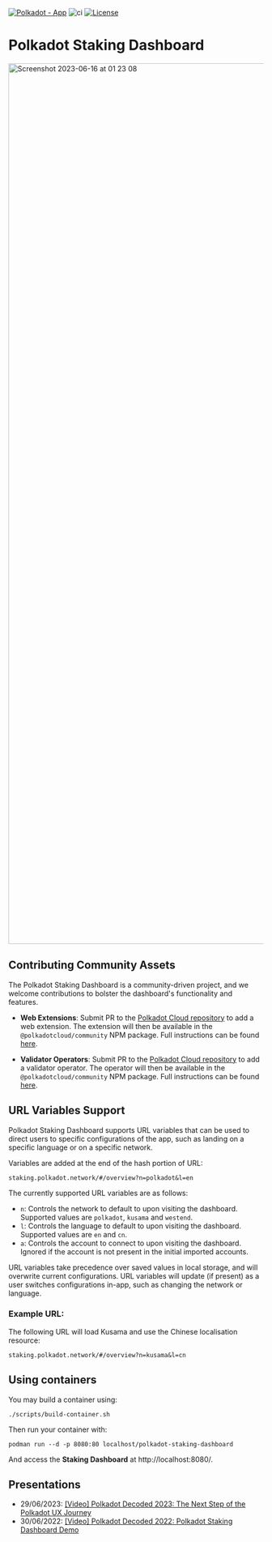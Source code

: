 [![Polkadot - App](https://img.shields.io/badge/Polkadot-App-E6007A?logo=polkadot&logoColor=E6007A)](https://staking.polkadot.network) ![ci](https://github.com/paritytech/polkadot-staking-dashboard/actions/workflows/ci.yml/badge.svg) [![License](https://img.shields.io/badge/License-Apache_2.0-blue.svg)](https://opensource.org/licenses/Apache-2.0)

# Polkadot Staking Dashboard

<img width="1739" alt="Screenshot 2023-06-16 at 01 23 08" src="https://github.com/paritytech/polkadot-staking-dashboard/assets/13929023/ed4c11c2-38f5-41bd-a32e-46c27a4fb590">

## Contributing Community Assets

The Polkadot Staking Dashboard is a community-driven project, and we welcome contributions to bolster the dashboard's functionality and features.
* **Web Extensions**: Submit PR to the [Polkadot Cloud repository](https://github.com/paritytech/polkadot-cloud) to add a web extension. The extension will then be available in the `@polkadotcloud/community` NPM package. Full instructions can be found [here](https://github.com/paritytech/polkadot-cloud/tree/main/packages/community#adding-web-extension-wallets).

* **Validator Operators**: Submit PR to the [Polkadot Cloud repository](https://github.com/paritytech/polkadot-cloud) to add a validator operator. The operator will then be available in the `@polkadotcloud/community` NPM package. Full instructions can be found [here](https://github.com/paritytech/polkadot-cloud/tree/main/packages/community#adding-validator-operators).

## URL Variables Support

Polkadot Staking Dashboard supports URL variables that can be used to direct users to specific configurations of the app, such as landing on a specific language or on a specific network.

Variables are added at the end of the hash portion of URL:

```
staking.polkadot.network/#/overview?n=polkadot&l=en
```

The currently supported URL variables are as follows:

- `n`: Controls the network to default to upon visiting the dashboard. Supported values are `polkadot`, `kusama` and `westend`.
- `l`: Controls the language to default to upon visiting the dashboard. Supported values are `en` and `cn`.
- `a`: Controls the account to connect to upon visiting the dashboard. Ignored if the account is not present in the initial imported accounts.

URL variables take precedence over saved values in local storage, and will overwrite current configurations. URL variables will update (if present) as a user switches configurations in-app, such as changing the network or language.

### Example URL:

The following URL will load Kusama and use the Chinese localisation resource:

```
staking.polkadot.network/#/overview?n=kusama&l=cn
```

## Using containers

You may build a container using:

```
./scripts/build-container.sh
```

Then run your container with:

```
podman run --d -p 8080:80 localhost/polkadot-staking-dashboard
```

And access the **Staking Dashboard** at http://localhost:8080/.

## Presentations

- 29/06/2023: [[Video] Polkadot Decoded 2023: The Next Step of the Polkadot UX Journey](https://www.youtube.com/watch?v=s78SZZ_ZA64)
- 30/06/2022: [[Video] Polkadot Decoded 2022: Polkadot Staking Dashboard Demo](https://youtu.be/H1WGu6mf1Ls)
